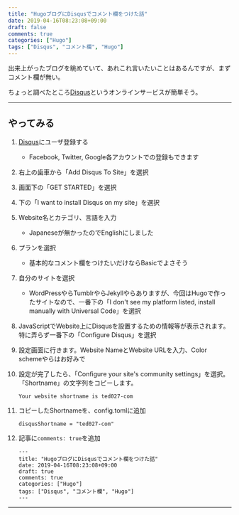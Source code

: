 ```yaml
---
title: "HugoブログにDisqusでコメント欄をつけた話"
date: 2019-04-16T08:23:08+09:00
draft: false
comments: true
categories: ["Hugo"]
tags: ["Disqus", "コメント欄", "Hugo"]
---
```


出来上がったブログを眺めていて、あれこれ言いたいことはあるんですが、まずコメント欄が無い。

ちょっと調べたところ[Disqus](https://help.disqus.com/)というオンラインサービスが簡単そう。

 <!--more-->

___

## やってみる

1. [Disqus](https://help.disqus.com/)にユーザ登録する
    - Facebook, Twitter, Google各アカウントでの登録もできます

2. 右上の歯車から「Add Disqus To Site」を選択

3. 画面下の「GET STARTED」を選択

4. 下の「I want to install Disqus on my site」を選択

5. Website名とカテゴリ、言語を入力
    - Japaneseが無かったのでEnglishにしました

6. プランを選択
    - 基本的なコメント欄をつけたいだけならBasicでよさそう

7. 自分のサイトを選択
    - WordPressやらTumblrやらJekyllやらありますが、今回はHugoで作ったサイトなので、一番下の「I don't see my platform listed, install manually with Universal Code」を選択

8. JavaScriptでWebsite上にDisqusを設置するための情報等が表示されます。特に弄らず一番下の「Configure Disqus」を選択

9. 設定画面に行きます。Website NameとWebsite URLを入力、Color schemeやらはお好みで

10. 設定が完了したら、「Configure your site's community settings」を選択。「Shortname」の文字列をコピーします。

    ```
    Your website shortname is ted027-com
    ```

11. コピーしたShortnameを、config.tomlに追加

    ```
    disqusShortname = "ted027-com"
    ```

12. 記事に`comments: true`を追加

    ```
    ---
    title: "HugoブログにDisqusでコメント欄をつけた話"
    date: 2019-04-16T08:23:08+09:00
    draft: true
    comments: true
    categories: ["Hugo"]
    tags: ["Disqus", "コメント欄", "Hugo"]
    ---
    ```

___
